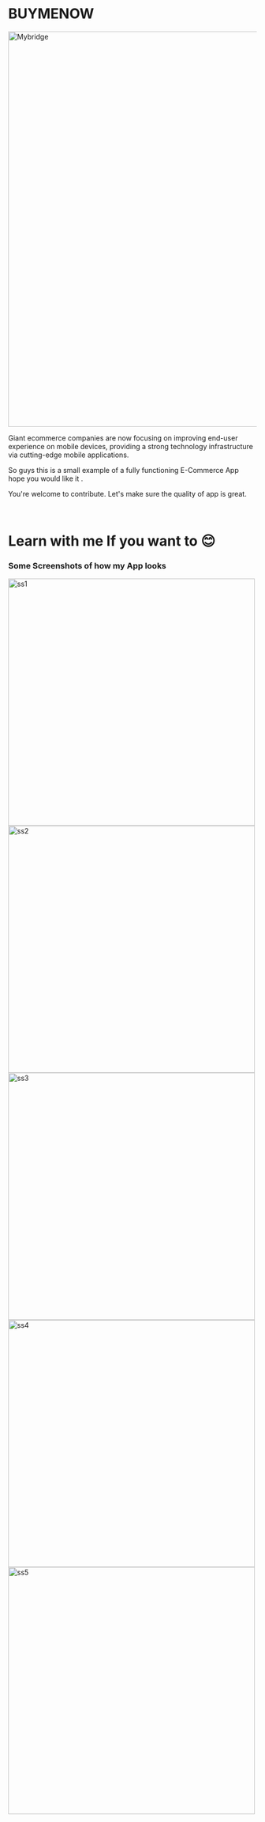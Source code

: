 # BUYMENOW
<img src="https://thetechtian.com/wp-content/uploads/2022/03/Best-Architecture-Apps-for-Android.jpg" width="800" alt="Mybridge"></a>

Giant ecommerce companies are now focusing on improving end-user experience on mobile devices, providing a strong technology infrastructure via cutting-edge mobile applications.

So guys this is a small example of a fully functioning E-Commerce App hope you would like it .

You're welcome to contribute. Let's make sure the quality of app is great.

<br>

<h1>Learn with me If you want to 😊</h1>

<h3> Some Screenshots of how my App looks </h3>
<img src="https://user-images.githubusercontent.com/72146816/185376345-7572f151-965e-40b7-913b-de6e95986920.png" height="500" alt="ss1"></a>
<img src="https://user-images.githubusercontent.com/72146816/185376781-d0e60f0b-5f62-4c87-9ab9-b962208a070f.png" height="500" alt="ss2"></a>
<img src="https://user-images.githubusercontent.com/72146816/185376835-e6e5183a-fd1b-4e1b-b194-4d561ca051e6.png" height="500" alt="ss3"></a>
<img src="https://user-images.githubusercontent.com/72146816/185376884-038e03f5-7a7c-4756-b3c6-5f1b4bfc1f70.png" height="500" alt="ss4"></a>
<img src="https://user-images.githubusercontent.com/72146816/185376969-8f97a661-be3d-44b2-9071-f66caf83aeee.png" height="500" alt="ss5"></a>
